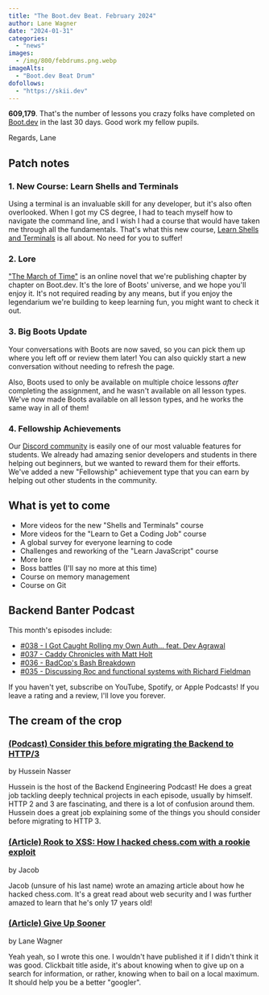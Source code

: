 ```yaml
---
title: "The Boot.dev Beat. February 2024"
author: Lane Wagner
date: "2024-01-31"
categories:
  - "news"
images:
  - /img/800/febdrums.png.webp
imageAlts:
  - "Boot.dev Beat Drum"
dofollows:
  - "https://skii.dev"
---
```


**609,179**. That's the number of lessons you crazy folks have completed on [Boot.dev](https://www.boot.dev) in the last 30 days. Good work my fellow pupils.

Regards, Lane

## Patch notes

### 1. New Course: Learn Shells and Terminals

Using a terminal is an invaluable skill for any developer, but it's also often overlooked. When I got my CS degree, I had to teach myself how to navigate the command line, and I wish I had a course that would have taken me through all the fundamentals. That's what this new course, [Learn Shells and Terminals](https://www.boot.dev/learn/learn-shells-and-terminals) is all about. No need for you to suffer!

### 2. Lore

["The March of Time"](https://www.boot.dev/lore) is an online novel that we're publishing chapter by chapter on Boot.dev. It's the lore of Boots' universe, and we hope you'll enjoy it. It's not required reading by any means, but if you enjoy the legendarium we're building to keep learning fun, you might want to check it out.

### 3. Big Boots Update

Your conversations with Boots are now saved, so you can pick them up where you left off or review them later! You can also quickly start a new conversation without needing to refresh the page.

Also, Boots used to only be available on multiple choice lessons *after* completing the assignment, and he wasn't available on all lesson types. We've now made Boots available on all lesson types, and he works the same way in all of them!

### 4. Fellowship Achievements

Our [Discord community](https://boot.dev/community) is easily one of our most valuable features for students. We already had amazing senior developers and students in there helping out beginners, but we wanted to reward them for their efforts. We've added a new "Fellowship" achievement type that you can earn by helping out other students in the community.

## What is yet to come

* More videos for the new "Shells and Terminals" course
* More videos for the "Learn to Get a Coding Job" course
* A global survey for everyone learning to code
* Challenges and reworking of the "Learn JavaScript" course
* More lore
* Boss battles (I'll say no more at this time)
* Course on memory management
* Course on Git

## Backend Banter Podcast

This month's episodes include:

* [#038 - I Got Caught Rolling my Own Auth... feat. Dev Agrawal](https://www.backendbanter.fm/episodes/039-auth-with-dev-agrawal)
* [#037 - Caddy Chronicles with Matt Holt](https://www.backendbanter.fm/episodes/caddy-chronicles-with-matt-holt)
* [#036 - BadCop's Bash Breakdown](https://www.backendbanter.fm/episodes/ep-36)
* [#035 - Discussing Roc and functional systems with Richard Fieldman](https://www.backendbanter.fm/episodes/035-discussing-roc-and-functional-systems-with-richard-fieldman)

If you haven't yet, subscribe on YouTube, Spotify, or Apple Podcasts! If you leave a rating and a review, I'll love you forever.

## The cream of the crop

### [(Podcast) Consider this before migrating the Backend to HTTP/3](https://podcasts.apple.com/us/podcast/consider-this-before-migrating-the-backend-to-http-3/id1330350799?i=1000630346842)

by Hussein Nasser

Hussein is the host of the Backend Engineering Podcast! He does a great job tackling deeply technical projects in each episode, usually by himself. HTTP 2 and 3 are fascinating, and there is a lot of confusion around them. Hussein does a great job explaining some of the things you should consider before migrating to HTTP 3.

### [(Article) Rook to XSS: How I hacked chess.com with a rookie exploit](https://skii.dev/rook-to-xss/)

by Jacob

Jacob (unsure of his last name) wrote an amazing article about how he hacked chess.com. It's a great read about web security and I was further amazed to learn that he's only 17 years old!

### [(Article) Give Up Sooner](https://blog.boot.dev/clean-code/give-up-sooner/)

by Lane Wagner

Yeah yeah, so I wrote this one. I wouldn't have published it if I didn't think it was good. Clickbait title aside, it's about knowing when to give up on a search for information, or rather, knowing when to bail on a local maximum. It should help you be a better "googler".
